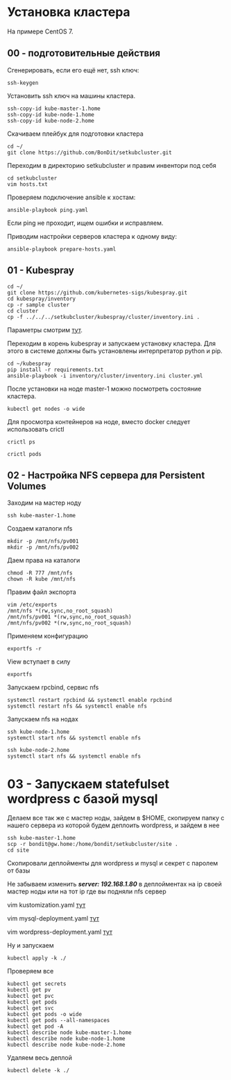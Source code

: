 # Установка кластера

На примере CentOS 7.

## 00 - подготовительные действия

Сгенерировать, если его ещё нет, ssh ключ:

    ssh-keygen

Установить ssh ключ на машины кластера.

    ssh-copy-id kube-master-1.home
    ssh-copy-id kube-node-1.home
    ssh-copy-id kube-node-2.home

Скачиваем плейбук для подготовки кластера

    cd ~/
    git clone https://github.com/BonDit/setkubcluster.git

Переходим в директорию setkubcluster и правим инвентори под себя

    cd setkubcluster
    vim hosts.txt

Проверяем подключение ansible к хостам:

    ansible-playbook ping.yaml

Если ping не проходит, ищем ошибки и исправляем.

Приводим настройки серверов кластера к одному виду:

    ansible-playbook prepare-hosts.yaml

## 01 - Kubespray

    cd ~/
    git clone https://github.com/kubernetes-sigs/kubespray.git
    cd kubespray/inventory
    cp -r sample cluster
    cd cluster
    cp -f ../../../setkubcluster/kubespray/cluster/inventory.ini .

Параметры смотрим [тут](kubespray/README.md).

Переходим в корень kubespray и запускаем установку кластера. Для этого в системе должны быть установлены интерпретатор 
python и pip.

    cd ~/kubespray
    pip install -r requirements.txt
    ansible-playbook -i inventory/cluster/inventory.ini cluster.yml

После установки на ноде master-1 можно посмотреть состояние кластера.

    kubectl get nodes -o wide

Для просмотра контейнеров на ноде, вместо docker следует использовать crictl

    crictl ps

    crictl pods

## 02 - Настройка NFS сервера для Persistent Volumes

Заходим на мастер ноду

    ssh kube-master-1.home

Создаем каталоги nfs

    mkdir -p /mnt/nfs/pv001
    mkdir -p /mnt/nfs/pv002

Даем права на каталоги

    chmod -R 777 /mnt/nfs
    chown -R kube /mnt/nfs

Правим файл экспорта

    vim /etc/exports
    /mnt/nfs *(rw,sync,no_root_squash)
    /mnt/nfs/pv001 *(rw,sync,no_root_squash)
    /mnt/nfs/pv002 *(rw,sync,no_root_squash)

Применяем конфигурацию

    exportfs -r

View вступает в силу

    exportfs

Запускаем rpcbind, сервис nfs

    systemctl restart rpcbind && systemctl enable rpcbind
    systemctl restart nfs && systemctl enable nfs

Запускаем nfs на нодах

    ssh kube-node-1.home
    systemctl start nfs && systemctl enable nfs

    ssh kube-node-2.home
    systemctl start nfs && systemctl enable nfs

# 03 - Запускаем statefulset wordpress c базой mysql

Делаем все так же с мастер ноды, зайдем в $HOME, скопируем папку с нашего сервера
из которой будем деплоить wordpress, и зайдем в нее

    ssh kube-master-1.home
    scp -r bondit@gw.home:/home/bondit/setkubcluster/site .
    cd site

Скопировали деплойменты для wordpress и mysql и секрет с паролем от базы

Не забываем изменить ***server: 192.168.1.80*** в деплойментах на ip своей мастер ноды или на тот ip где вы подняли nfs сервер

vim kustomization.yaml [тут](site/kustomization.yaml)

vim mysql-deployment.yaml [тут](site/mysql-deployment.yaml)

vim wordpress-deployment.yaml [тут](site/wordpress-deployment.yaml)

Ну и запускаем

    kubectl apply -k ./

Проверяем все

    kubectl get secrets
    kubectl get pv
    kubectl get pvc
    kubectl get pods
    kubectl get svc
    kubectl get pods -o wide
    kubectl get pods --all-namespaces
    kubectl get pod -A
    kubectl describe node kube-master-1.home
    kubectl describe node kube-node-1.home
    kubectl describe node kube-node-2.home

Удаляем весь деплой

    kubectl delete -k ./
